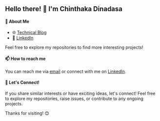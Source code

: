 ## Hello there! 👋 I'm Chinthaka Dinadasa

#### 🚀 About Me

- 🌐 [Technical Blog](https://javatodev.com/)
- 💼 [LinkedIn](https://www.linkedin.com/in/chinthakadinadasa/)

Feel free to explore my repositories to find more interesting projects!

#### 📫 How to reach me

You can reach me via [email](mailto:sendtoclabz@gmail.com) or connect with me on [LinkedIn](https://www.linkedin.com/in/chinthakadinadasa/).

#### 🤝 Let's Connect!

If you share similar interests or have exciting ideas, let's connect! Feel free to explore my repositories, raise issues, or contribute to any ongoing projects.

Thanks for visiting! 😊
